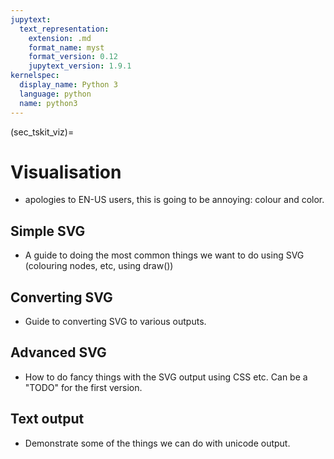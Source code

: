 ```yaml
---
jupytext:
  text_representation:
    extension: .md
    format_name: myst
    format_version: 0.12
    jupytext_version: 1.9.1
kernelspec:
  display_name: Python 3
  language: python
  name: python3
---
```


(sec_tskit_viz)=

# Visualisation

- apologies to EN-US users, this is going to be annoying: colour and color.

## Simple SVG

- A guide to doing the most common things we want to do using SVG (colouring 
  nodes, etc, using draw())

## Converting SVG

- Guide to converting SVG to various outputs.

## Advanced SVG

- How to do fancy things with the SVG output using CSS etc. Can be a "TODO"
  for the first version.

## Text output

- Demonstrate some of the things we can do with unicode output.
